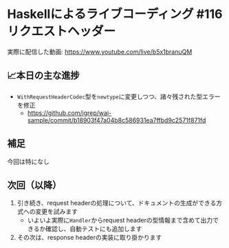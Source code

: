 # Haskellによるライブコーディング #116 リクエストヘッダー

実際に配信した動画: <https://www.youtube.com/live/b5x1branuQM>

## 📈本日の主な進捗

- `WithRequestHeaderCodec`型を`newtype`に変更しつつ、諸々残された型エラーを修正
    - <https://github.com/igrep/wai-sample/commit/b18903f47a04b8c586931ea7ffbd9c2571f871fd>

## 補足

今回は特になし

## 次回（以降）

1. 引き続き、request headerの処理について、ドキュメントの生成ができる方式への変更を試みます
    - いよいよ実際に`Handler`からrequest headerの型情報まで含めて出力できるか確認し、自動テストにも追加します
1. その次は、response headerの実装に取り掛かります
